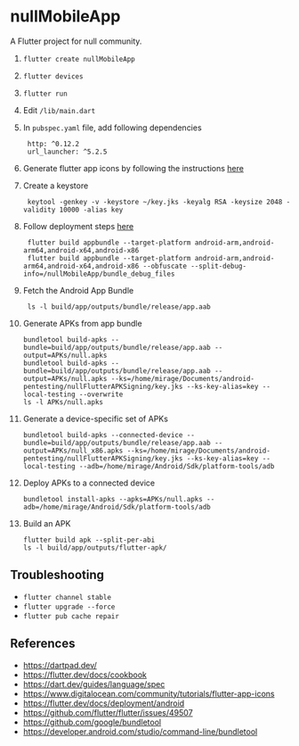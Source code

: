 # nullMobileApp

A Flutter project for null community.

1. `flutter create nullMobileApp`
2. `flutter devices`
3. `flutter run`
4. Edit `/lib/main.dart`
5. In `pubspec.yaml` file, add following dependencies

        http: ^0.12.2
        url_launcher: ^5.2.5

6. Generate flutter app icons by following the instructions [here](https://www.digitalocean.com/community/tutorials/flutter-app-icons)
7. Create a keystore
   
        keytool -genkey -v -keystore ~/key.jks -keyalg RSA -keysize 2048 -validity 10000 -alias key

8. Follow deployment steps [here](https://flutter.dev/docs/deployment/android)
   
        flutter build appbundle --target-platform android-arm,android-arm64,android-x64,android-x86
        flutter build appbundle --target-platform android-arm,android-arm64,android-x64,android-x86 --obfuscate --split-debug-info=/nullMobileApp/bundle_debug_files

9. Fetch the Android App Bundle

        ls -l build/app/outputs/bundle/release/app.aab

10. Generate APKs from app bundle

        bundletool build-apks --bundle=build/app/outputs/bundle/release/app.aab --output=APKs/null.apks
        bundletool build-apks --bundle=build/app/outputs/bundle/release/app.aab --output=APKs/null.apks --ks=/home/mirage/Documents/android-pentesting/nullFlutterAPKSigning/key.jks --ks-key-alias=key --local-testing --overwrite
        ls -l APKs/null.apks

11. Generate a device-specific set of APKs

        bundletool build-apks --connected-device --bundle=build/app/outputs/bundle/release/app.aab --output=APKs/null_x86.apks --ks=/home/mirage/Documents/android-pentesting/nullFlutterAPKSigning/key.jks --ks-key-alias=key --local-testing --adb=/home/mirage/Android/Sdk/platform-tools/adb

12. Deploy APKs to a connected device

        bundletool install-apks --apks=APKs/null.apks --adb=/home/mirage/Android/Sdk/platform-tools/adb

13. Build an APK

        flutter build apk --split-per-abi
        ls -l build/app/outputs/flutter-apk/

## Troubleshooting

* `flutter channel stable`
* `flutter upgrade --force`
* `flutter pub cache repair`

## References

* https://dartpad.dev/
* https://flutter.dev/docs/cookbook
* https://dart.dev/guides/language/spec
* https://www.digitalocean.com/community/tutorials/flutter-app-icons
* https://flutter.dev/docs/deployment/android
* https://github.com/flutter/flutter/issues/49507
* https://github.com/google/bundletool
* https://developer.android.com/studio/command-line/bundletool